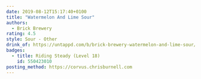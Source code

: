 ```yaml
---
date: 2019-08-12T15:17:40+0100
title: "Watermelon And Lime Sour"
authors:
  - Brick Brewery
rating: 4.5
style: Sour - Other
drink_of: https://untappd.com/b/brick-brewery-watermelon-and-lime-sour/2388359
badges:
  - title: Riding Steady (Level 18)
    id: 550423010
posting_method: https://corvus.chrisburnell.com
---
```

